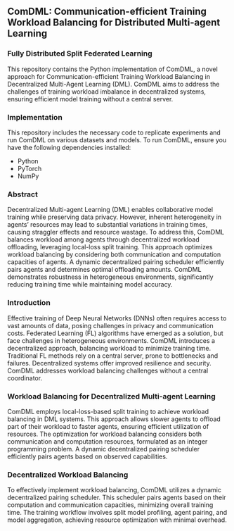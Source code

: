 ## ComDML: Communication-efficient Training Workload Balancing for Distributed Multi-agent Learning
### Fully Distributed Split Federated Learning

This repository contains the Python implementation of ComDML, a novel approach for Communication-efficient Training Workload Balancing in Decentralized Multi-Agent Learning (DML). ComDML aims to address the challenges of training workload imbalance in decentralized systems, ensuring efficient model training without a central server.

### Implementation
This repository includes the necessary code to replicate experiments and run ComDML on various datasets and models. To run ComDML, ensure you have the following dependencies installed:

- Python
- PyTorch
- NumPy

### Abstract
Decentralized Multi-agent Learning (DML) enables collaborative model training while preserving data privacy. However, inherent heterogeneity in agents’ resources may lead to substantial variations in training times, causing straggler effects and resource wastage. To address this, ComDML balances workload among agents through decentralized workload offloading, leveraging local-loss split training. This approach optimizes workload balancing by considering both communication and computation capacities of agents. A dynamic decentralized pairing scheduler efficiently pairs agents and determines optimal offloading amounts. ComDML demonstrates robustness in heterogeneous environments, significantly reducing training time while maintaining model accuracy.

### Introduction
Effective training of Deep Neural Networks (DNNs) often requires access to vast amounts of data, posing challenges in privacy and communication costs. Federated Learning (FL) algorithms have emerged as a solution, but face challenges in heterogeneous environments. ComDML introduces a decentralized approach, balancing workload to minimize training time. Traditional FL methods rely on a central server, prone to bottlenecks and failures. Decentralized systems offer improved resilience and security. ComDML addresses workload balancing challenges without a central coordinator.

### Workload Balancing for Decentralized Multi-agent Learning
ComDML employs local-loss-based split training to achieve workload balancing in DML systems. This approach allows slower agents to offload part of their workload to faster agents, ensuring efficient utilization of resources. The optimization for workload balancing considers both communication and computation resources, formulated as an integer programming problem. A dynamic decentralized pairing scheduler efficiently pairs agents based on observed capabilities.

### Decentralized Workload Balancing
To effectively implement workload balancing, ComDML utilizes a dynamic decentralized pairing scheduler. This scheduler pairs agents based on their computation and communication capacities, minimizing overall training time. The training workflow involves split model profiling, agent pairing, and model aggregation, achieving resource optimization with minimal overhead.

